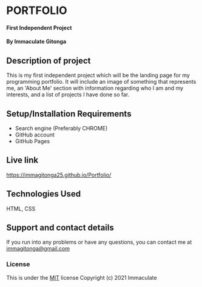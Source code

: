 # PORTFOLIO
#### First Independent Project
#### By Immaculate Gitonga
## Description of project
This is my first independent project which will be the landing page for my programming portfolio. It will include an image of something that represents me, an 'About Me' section with information regarding who I am and my interests, and a list of projects I have done so far.
## Setup/Installation Requirements
* Search engine (Preferably CHROME)
* GitHub account
* GitHub Pages
## Live link
https://immagitonga25.github.io/Portfolio/
## Technologies Used
HTML, CSS
## Support and contact details
If you run into any problems or have any questions, you can contact me at immagitonga@gmail.com
### License
This is under the [MIT](license) license
Copyright (c) 2021 Immaculate